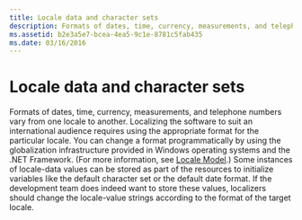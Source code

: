 ```yaml
---
title: Locale data and character sets
description: Formats of dates, time, currency, measurements, and telephone numbers vary from one locale to another.
ms.assetid: b2e3a5e7-bcea-4ea5-9c1e-8781c5fab435
ms.date: 03/16/2016
---
```


# Locale data and character sets

Formats of dates, time, currency, measurements, and telephone numbers vary from one locale to another.
Localizing the software to suit an international audience requires using the appropriate format for the particular locale.
You can change a format programmatically by using the globalization infrastructure provided in Windows operating systems and the .NET Framework.
(For more information, see [Locale Model](../locale/locale-model.md).)
Some instances of locale-data values can be stored as part of the resources to initialize variables like the default character set or the default date format.
If the development team does indeed want to store these values, localizers should change the locale-value strings according to the format of the target locale.
